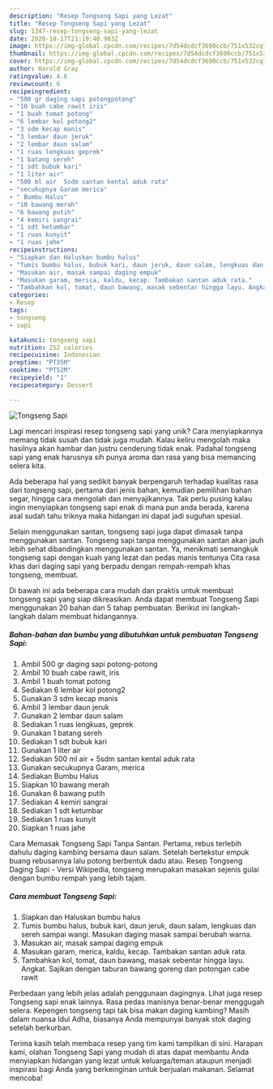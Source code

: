 ```yaml
---
description: "Resep Tongseng Sapi yang Lezat"
title: "Resep Tongseng Sapi yang Lezat"
slug: 1347-resep-tongseng-sapi-yang-lezat
date: 2020-10-17T21:19:40.903Z
image: https://img-global.cpcdn.com/recipes/7d54dcdcf3690ccb/751x532cq70/tongseng-sapi-foto-resep-utama.jpg
thumbnail: https://img-global.cpcdn.com/recipes/7d54dcdcf3690ccb/751x532cq70/tongseng-sapi-foto-resep-utama.jpg
cover: https://img-global.cpcdn.com/recipes/7d54dcdcf3690ccb/751x532cq70/tongseng-sapi-foto-resep-utama.jpg
author: Harold Gray
ratingvalue: 4.6
reviewcount: 6
recipeingredient:
- "500 gr daging sapi potongpotong"
- "10 buah cabe rawit iris"
- "1 buah tomat potong"
- "6 lembar kol potong2"
- "3 sdm kecap manis"
- "3 lembar daun jeruk"
- "2 lembar daun salam"
- "1 ruas lengkuas geprek"
- "1 batang sereh"
- "1 sdt bubuk kari"
- "1 liter air"
- "500 ml air  5sdm santan kental aduk rata"
- "secukupnya Garam merica"
- " Bumbu Halus"
- "10 bawang merah"
- "6 bawang putih"
- "4 kemiri sangrai"
- "1 sdt ketumbar"
- "1 ruas kunyit"
- "1 ruas jahe"
recipeinstructions:
- "Siapkan dan Haluskan bumbu halus"
- "Tumis bumbu halus, bubuk kari, daun jeruk, daun salam, lengkuas dan sereh sampai wangi. Masukan daging masak sampai berubah warna."
- "Masukan air, masak sampai daging empuk"
- "Masukan garam, merica, kaldu, kecap. Tambakan santan aduk rata."
- "Tambahkan kol, tomat, daun bawang, masak sebentar hingga layu. Angkat. Sajikan dengan taburan bawang goreng dan potongan cabe rawit"
categories:
- Resep
tags:
- tongseng
- sapi

katakunci: tongseng sapi 
nutrition: 252 calories
recipecuisine: Indonesian
preptime: "PT35M"
cooktime: "PT52M"
recipeyield: "1"
recipecategory: Dessert

---
```



![Tongseng Sapi](https://img-global.cpcdn.com/recipes/7d54dcdcf3690ccb/751x532cq70/tongseng-sapi-foto-resep-utama.jpg)

Lagi mencari inspirasi resep tongseng sapi yang unik? Cara menyiapkannya memang tidak susah dan tidak juga mudah. Kalau keliru mengolah maka hasilnya akan hambar dan justru cenderung tidak enak. Padahal tongseng sapi yang enak harusnya sih punya aroma dan rasa yang bisa memancing selera kita.

Ada beberapa hal yang sedikit banyak berpengaruh terhadap kualitas rasa dari tongseng sapi, pertama dari jenis bahan, kemudian pemilihan bahan segar, hingga cara mengolah dan menyajikannya. Tak perlu pusing kalau ingin menyiapkan tongseng sapi enak di mana pun anda berada, karena asal sudah tahu triknya maka hidangan ini dapat jadi suguhan spesial.

Selain menggunakan santan, tongseng sapi juga dapat dimasak tanpa menggunakan santan. Tongseng sapi tanpa menggunakan santan akan jauh lebih sehat dibandingkan menggunakan santan. Ya, menikmati semangkuk tongseng sapi dengan kuah yang lezat dan pedas manis tentunya Cita rasa khas dari daging sapi yang berpadu dengan rempah-rempah khas tongseng, membuat.


Di bawah ini ada beberapa cara mudah dan praktis untuk membuat tongseng sapi yang siap dikreasikan. Anda dapat membuat Tongseng Sapi menggunakan 20 bahan dan 5 tahap pembuatan. Berikut ini langkah-langkah dalam membuat hidangannya.

<!--inarticleads1-->

##### Bahan-bahan dan bumbu yang dibutuhkan untuk pembuatan Tongseng Sapi:

1. Ambil 500 gr daging sapi potong-potong
1. Ambil 10 buah cabe rawit, iris
1. Ambil 1 buah tomat potong
1. Sediakan 6 lembar kol potong2
1. Gunakan 3 sdm kecap manis
1. Ambil 3 lembar daun jeruk
1. Gunakan 2 lembar daun salam
1. Sediakan 1 ruas lengkuas, geprek
1. Gunakan 1 batang sereh
1. Sediakan 1 sdt bubuk kari
1. Gunakan 1 liter air
1. Sediakan 500 ml air + 5sdm santan kental aduk rata
1. Gunakan secukupnya Garam, merica
1. Sediakan  Bumbu Halus
1. Siapkan 10 bawang merah
1. Gunakan 6 bawang putih
1. Sediakan 4 kemiri sangrai
1. Sediakan 1 sdt ketumbar
1. Sediakan 1 ruas kunyit
1. Siapkan 1 ruas jahe


Cara Memasak Tongseng Sapi Tanpa Santan. Pertama, rebus terlebih dahulu daging kambing bersama daun salam. Setelah bertekstur empuk buang rebusannya lalu potong berbentuk dadu atau. Resep Tongseng Daging Sapi - Versi Wikipedia, tongseng merupakan masakan sejenis gulai dengan bumbu rempah yang lebih tajam. 

<!--inarticleads2-->

##### Cara membuat Tongseng Sapi:

1. Siapkan dan Haluskan bumbu halus
1. Tumis bumbu halus, bubuk kari, daun jeruk, daun salam, lengkuas dan sereh sampai wangi. Masukan daging masak sampai berubah warna.
1. Masukan air, masak sampai daging empuk
1. Masukan garam, merica, kaldu, kecap. Tambakan santan aduk rata.
1. Tambahkan kol, tomat, daun bawang, masak sebentar hingga layu. Angkat. Sajikan dengan taburan bawang goreng dan potongan cabe rawit


Perbedaan yang lebih jelas adalah penggunaan dagingnya. Lihat juga resep Tongseng sapi enak lainnya. Rasa pedas manisnya benar-benar menggugah selera. Kepengen tongseng tapi tak bisa makan daging kambing? Masih dalam nuansa Idul Adha, biasanya Anda mempunyai banyak stok daging setelah berkurban. 

Terima kasih telah membaca resep yang tim kami tampilkan di sini. Harapan kami, olahan Tongseng Sapi yang mudah di atas dapat membantu Anda menyiapkan hidangan yang lezat untuk keluarga/teman ataupun menjadi inspirasi bagi Anda yang berkeinginan untuk berjualan makanan. Selamat mencoba!
